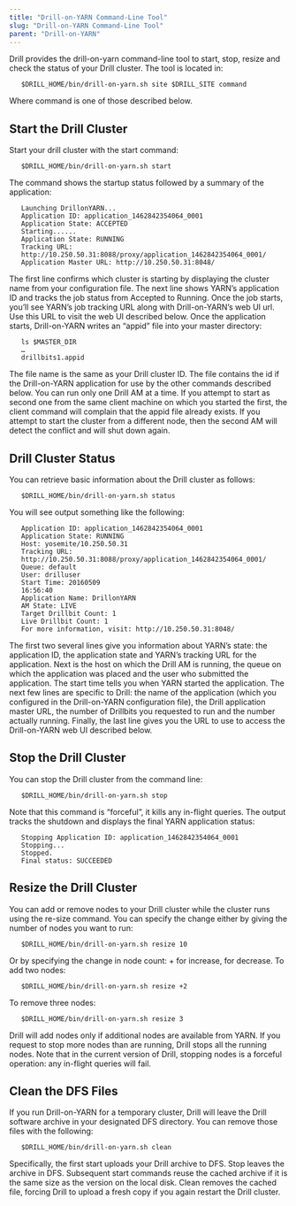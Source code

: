 ```yaml
---
title: "Drill-on-YARN Command-Line Tool"
slug: "Drill-on-YARN Command-Line Tool"
parent: "Drill-on-YARN"
---  
```


Drill provides the drill-on-yarn command-line tool to start, stop, resize and check the status of your Drill cluster. The tool is located in:  

       $DRILL_HOME/bin/drill-on-yarn.sh site $DRILL_SITE command

Where command is one of those described below.  

## Start the Drill Cluster  

Start your drill cluster with the start command:  

       $DRILL_HOME/bin/drill-on-yarn.sh start  

The command shows the startup status followed by a summary of the application:  

       Launching DrillonYARN...
       Application ID: application_1462842354064_0001
       Application State: ACCEPTED
       Starting......
       Application State: RUNNING
       Tracking URL:
       http://10.250.50.31:8088/proxy/application_1462842354064_0001/
       Application Master URL: http://10.250.50.31:8048/


The first line confirms which cluster is starting by displaying the cluster name from your
configuration file. The next line shows YARN’s application ID and tracks the job status from
Accepted to Running. Once the job starts, you’ll see YARN’s job tracking URL along with
Drill-on-YARN’s web UI url. Use this URL to visit the web UI described below. Once the application starts, Drill-on-YARN writes an “appid” file into your master directory:  

       ls $MASTER_DIR
       …
       drillbits1.appid  

The file name is the same as your Drill cluster ID. The file contains the id if the Drill-on-YARN application for use by the other commands described below. You can run only one Drill AM at a time. If you attempt to start as second one from the same client machine on which you started the first, the client command will complain that the appid file already exists. If you attempt to start the cluster from a different node, then the second AM will detect the conflict and will shut down again.  

## Drill Cluster Status 

You can retrieve basic information about the Drill cluster as follows:

       $DRILL_HOME/bin/drill-on-yarn.sh status

You will see output something like the following:  

       Application ID: application_1462842354064_0001
       Application State: RUNNING
       Host: yosemite/10.250.50.31
       Tracking URL:
       http://10.250.50.31:8088/proxy/application_1462842354064_0001/
       Queue: default
       User: drilluser
       Start Time: 20160509
       16:56:40
       Application Name: DrillonYARN
       AM State: LIVE
       Target Drillbit Count: 1
       Live Drillbit Count: 1
       For more information, visit: http://10.250.50.31:8048/  


The first two several lines give you information about YARN’s state: the application ID, the
application state and YARN’s tracking URL for the application. Next is the host on which the Drill AM is running, the queue on which the application was placed and the user who submitted the application. The start time tells you when YARN started the application.
The next few lines are specific to Drill: the name of the application (which you configured in the Drill-on-YARN configuration file), the Drill application master URL, the number of Drillbits you requested to run and the number actually running. Finally, the last line gives you the URL to use to access the Drill-on-YARN web UI described below.  

## Stop the Drill Cluster
You can stop the Drill cluster from the command line:  

       $DRILL_HOME/bin/drill-on-yarn.sh stop  

Note that this command is “forceful”, it kills any in-flight queries. The output tracks the shutdown and displays the final YARN application status:  

       Stopping Application ID: application_1462842354064_0001
       Stopping...
       Stopped.
       Final status: SUCCEEDED  

## Resize the Drill Cluster
You can add or remove nodes to your Drill cluster while the cluster runs using the re-size
command. You can specify the change either by giving the number of nodes you want to run:  

       $DRILL_HOME/bin/drill-on-yarn.sh resize 10  

Or by specifying the change in node count: + for increase, for decrease. To add two nodes:  

       $DRILL_HOME/bin/drill-on-yarn.sh resize +2  

To remove three nodes:  

       $DRILL_HOME/bin/drill-on-yarn.sh resize 3  

Drill will add nodes only if additional nodes are available from YARN. If you request to stop more nodes than are running, Drill stops all the running nodes. Note that in the current version of Drill, stopping nodes is a forceful operation: any in-flight queries will fail.  

## Clean the DFS Files  

If you run Drill-on-YARN for a temporary cluster, Drill will leave the Drill software archive in your designated DFS directory. You can remove those files with the following:  

       $DRILL_HOME/bin/drill-on-yarn.sh clean  

Specifically, the first start uploads your Drill archive to DFS. Stop leaves the archive in DFS. Subsequent start commands reuse the cached archive if it is the same size as the version on the local disk. Clean removes the cached file, forcing Drill to upload a fresh copy if you again restart the Drill cluster.